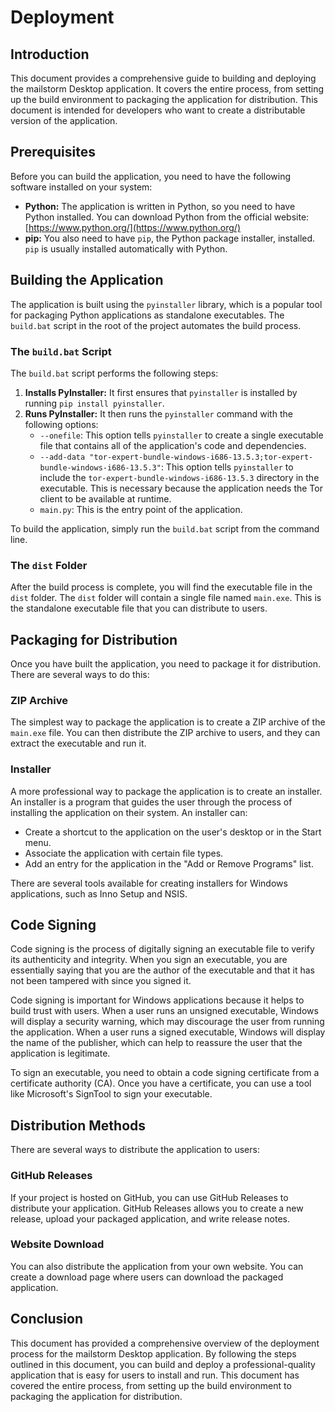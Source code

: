 # Deployment

## Introduction

This document provides a comprehensive guide to building and deploying the mailstorm Desktop application. It covers the entire process, from setting up the build environment to packaging the application for distribution. This document is intended for developers who want to create a distributable version of the application.

## Prerequisites

Before you can build the application, you need to have the following software installed on your system:

*   **Python:** The application is written in Python, so you need to have Python installed. You can download Python from the official website: [https://www.python.org/](https://www.python.org/)
*   **pip:** You also need to have `pip`, the Python package installer, installed. `pip` is usually installed automatically with Python.

## Building the Application

The application is built using the `pyinstaller` library, which is a popular tool for packaging Python applications as standalone executables. The `build.bat` script in the root of the project automates the build process.

### The `build.bat` Script

The `build.bat` script performs the following steps:

1.  **Installs PyInstaller:** It first ensures that `pyinstaller` is installed by running `pip install pyinstaller`.
2.  **Runs PyInstaller:** It then runs the `pyinstaller` command with the following options:
    *   `--onefile`: This option tells `pyinstaller` to create a single executable file that contains all of the application's code and dependencies.
    *   `--add-data "tor-expert-bundle-windows-i686-13.5.3;tor-expert-bundle-windows-i686-13.5.3"`: This option tells `pyinstaller` to include the `tor-expert-bundle-windows-i686-13.5.3` directory in the executable. This is necessary because the application needs the Tor client to be available at runtime.
    *   `main.py`: This is the entry point of the application.

To build the application, simply run the `build.bat` script from the command line.

### The `dist` Folder

After the build process is complete, you will find the executable file in the `dist` folder. The `dist` folder will contain a single file named `main.exe`. This is the standalone executable file that you can distribute to users.

## Packaging for Distribution

Once you have built the application, you need to package it for distribution. There are several ways to do this:

### ZIP Archive

The simplest way to package the application is to create a ZIP archive of the `main.exe` file. You can then distribute the ZIP archive to users, and they can extract the executable and run it.

### Installer

A more professional way to package the application is to create an installer. An installer is a program that guides the user through the process of installing the application on their system. An installer can:

*   Create a shortcut to the application on the user's desktop or in the Start menu.
*   Associate the application with certain file types.
*   Add an entry for the application in the "Add or Remove Programs" list.

There are several tools available for creating installers for Windows applications, such as Inno Setup and NSIS.

## Code Signing

Code signing is the process of digitally signing an executable file to verify its authenticity and integrity. When you sign an executable, you are essentially saying that you are the author of the executable and that it has not been tampered with since you signed it.

Code signing is important for Windows applications because it helps to build trust with users. When a user runs an unsigned executable, Windows will display a security warning, which may discourage the user from running the application. When a user runs a signed executable, Windows will display the name of the publisher, which can help to reassure the user that the application is legitimate.

To sign an executable, you need to obtain a code signing certificate from a certificate authority (CA). Once you have a certificate, you can use a tool like Microsoft's SignTool to sign your executable.

## Distribution Methods

There are several ways to distribute the application to users:

### GitHub Releases

If your project is hosted on GitHub, you can use GitHub Releases to distribute your application. GitHub Releases allows you to create a new release, upload your packaged application, and write release notes.

### Website Download

You can also distribute the application from your own website. You can create a download page where users can download the packaged application.

## Conclusion

This document has provided a comprehensive overview of the deployment process for the mailstorm Desktop application. By following the steps outlined in this document, you can build and deploy a professional-quality application that is easy for users to install and run. This document has covered the entire process, from setting up the build environment to packaging the application for distribution.
